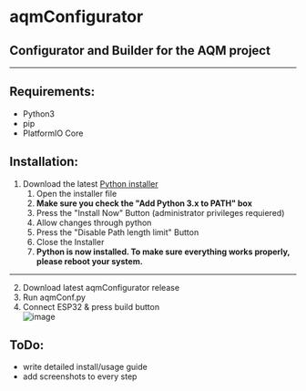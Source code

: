 # aqmConfigurator
## Configurator and Builder for the AQM project
---
## Requirements:
- Python3
- pip
- PlatformIO Core
## Installation:
1. Download the latest [Python installer](https://www.python.org/downloads/)
    1. Open the installer file
    2. __Make sure you check the "Add Python 3.x to PATH" box__
    3. Press the "Install Now" Button (administrator privileges requiered)
    4. Allow changes through python
    5. Press the "Disable Path length limit" Button
    6. Close the Installer
    7. __Python is now installed. To make sure everything works properly, please reboot your system.__
---
2. Download latest aqmConfigurator release
3. Run aqmConf.py
4. Connect ESP32 & press build button  
![image](https://user-images.githubusercontent.com/79058712/164645347-f467bc17-8681-4dae-a66c-7934d30538e6.png)

## ToDo:
- write detailed install/usage guide
- add screenshots to every step
